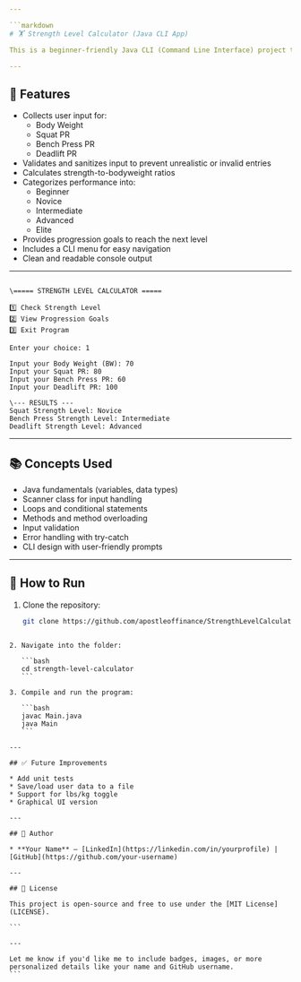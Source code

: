 ```yaml
---

```markdown
# 🏋️ Strength Level Calculator (Java CLI App)

This is a beginner-friendly Java CLI (Command Line Interface) project that calculates and categorizes strength levels based on user inputs such as body weight and personal records (PRs) in Squat, Bench Press, and Deadlift.

---
```


## 🔧 Features

- Collects user input for:
  - Body Weight
  - Squat PR
  - Bench Press PR
  - Deadlift PR
- Validates and sanitizes input to prevent unrealistic or invalid entries
- Calculates strength-to-bodyweight ratios
- Categorizes performance into:
  - Beginner
  - Novice
  - Intermediate
  - Advanced
  - Elite
- Provides progression goals to reach the next level
- Includes a CLI menu for easy navigation
- Clean and readable console output

---


```

\===== STRENGTH LEVEL CALCULATOR =====

1️⃣ Check Strength Level
2️⃣ View Progression Goals
3️⃣ Exit Program

Enter your choice: 1

Input your Body Weight (BW): 70
Input your Squat PR: 80
Input your Bench Press PR: 60
Input your Deadlift PR: 100

\--- RESULTS ---
Squat Strength Level: Novice
Bench Press Strength Level: Intermediate
Deadlift Strength Level: Advanced

````

---

## 📚 Concepts Used

- Java fundamentals (variables, data types)
- Scanner class for input handling
- Loops and conditional statements
- Methods and method overloading
- Input validation
- Error handling with try-catch
- CLI design with user-friendly prompts

---

## 🚀 How to Run

1. Clone the repository:
   ```bash
   git clone https://github.com/apostleoffinance/StrengthLevelCalculator.git
````

2. Navigate into the folder:

   ```bash
   cd strength-level-calculator
   ```

3. Compile and run the program:

   ```bash
   javac Main.java
   java Main
   ```

---

## ✅ Future Improvements

* Add unit tests
* Save/load user data to a file
* Support for lbs/kg toggle
* Graphical UI version

---

## 📌 Author

* **Your Name** — [LinkedIn](https://linkedin.com/in/yourprofile) | [GitHub](https://github.com/your-username)

---

## 📝 License

This project is open-source and free to use under the [MIT License](LICENSE).

```

---

Let me know if you'd like me to include badges, images, or more personalized details like your name and GitHub username.
```
